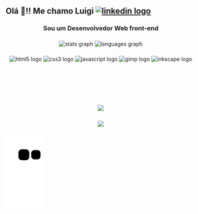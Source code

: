 <h2 align="left">Olá 👋!! Me chamo Luigi 
  <a href="https://www.linkedin.com/in/luigi-batista/" target="_blank">
    <img src="https://raw.githubusercontent.com/maurodesouza/profile-readme-generator/master/src/assets/icons/social/linkedin/default.svg" width="60" height="25" alt="linkedin logo"  />
  </a>
</h2>

###

<h3 align="center">Sou um Desenvolvedor Web front-end</h3>

###

<div align="center">
  <img src="https://github-readme-stats.vercel.app/api?username=Luigi-Batista&hide_title=false&hide_rank=false&show_icons=true&include_all_commits=true&count_private=true&disable_animations=false&theme=vue&locale=en&hide_border=false" height="150" alt="stats graph"  />
  <img src="https://github-readme-stats.vercel.app/api/top-langs?username=Luigi-Batista&locale=en&hide_title=false&layout=compact&card_width=320&langs_count=5&theme=vue-dark&hide_border=false" height="150" alt="languages graph"  />
</div>

###

<div align="center">  
 
  <img src="https://cdn.jsdelivr.net/gh/devicons/devicon/icons/html5/html5-plain.svg" height="30" width="35" alt="html5 logo"  />
  <img src="https://cdn.jsdelivr.net/gh/devicons/devicon/icons/css3/css3-plain.svg" height="30" width="35" alt="css3 logo"  />
  <img src="https://cdn.jsdelivr.net/gh/devicons/devicon/icons/javascript/javascript-plain.svg" height="25" width="35" alt="javascript logo"  />
  <img src="https://cdn.jsdelivr.net/gh/devicons/devicon/icons/gimp/gimp-plain.svg" height="30" width="35" alt="gimp logo"  />
  <img src="https://cdn.jsdelivr.net/gh/devicons/devicon/icons/inkscape/inkscape-original-wordmark.svg" height="30" width="35" alt="inkscape logo"  />
 
</div>

###
  
<br>
<br>
  
###

<h1 align="left"></h1>

###

<br clear="both">

<div align="center">
  <img height="250" src="https://camo.githubusercontent.com/5dc6ee33381917e41fc9c4951799268998f11a9b864399bf79a0842e4f9b194d/68747470733a2f2f692e696d6775722e636f6d2f315a76566b44632e676966"  />
</div>

###

<div align="center">
  <img src="https://profile-counter.glitch.me/Luigi-Batista/count.svg?"  />
</div>

###

![Snake animation](https://github.com/Luigi-Batista/Luigi-Batista/blob/output/github-contribution-grid-snake.svg)
